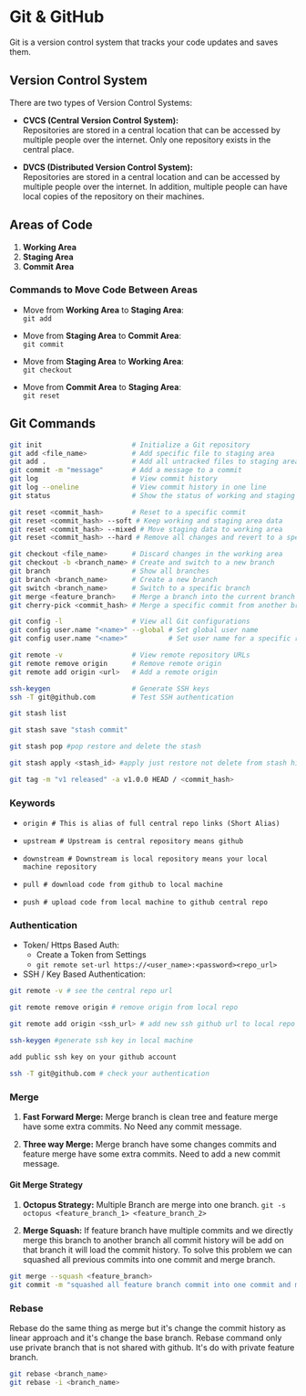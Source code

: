 # Git & GitHub

Git is a version control system that tracks your code updates and saves them.

## Version Control System

There are two types of Version Control Systems:

- **CVCS (Central Version Control System):**  
  Repositories are stored in a central location that can be accessed by multiple people over the internet. Only one repository exists in the central place.

- **DVCS (Distributed Version Control System):**  
  Repositories are stored in a central location and can be accessed by multiple people over the internet. In addition, multiple people can have local copies of the repository on their machines.

## Areas of Code

1. **Working Area**
2. **Staging Area**
3. **Commit Area**

### Commands to Move Code Between Areas

- Move from **Working Area** to **Staging Area**:  
  `git add`
- Move from **Staging Area** to **Commit Area**:  
  `git commit`

- Move from **Staging Area** to **Working Area**:  
  `git checkout`

- Move from **Commit Area** to **Staging Area**:  
  `git reset`

## Git Commands

```bash
git init                      # Initialize a Git repository
git add <file_name>           # Add specific file to staging area
git add .                     # Add all untracked files to staging area
git commit -m "message"       # Add a message to a commit
git log                       # View commit history
git log --oneline             # View commit history in one line
git status                    # Show the status of working and staging areas

git reset <commit_hash>       # Reset to a specific commit
git reset <commit_hash> --soft # Keep working and staging area data
git reset <commit_hash> --mixed # Move staging data to working area
git reset <commit_hash> --hard # Remove all changes and revert to a specific commit

git checkout <file_name>      # Discard changes in the working area
git checkout -b <branch_name> # Create and switch to a new branch
git branch                    # Show all branches
git branch <branch_name>      # Create a new branch
git switch <branch_name>      # Switch to a specific branch
git merge <feature_branch>    # Merge a branch into the current branch
git cherry-pick <commit_hash> # Merge a specific commit from another branch

git config -l                 # View all Git configurations
git config user.name "<name>" --global # Set global user name
git config user.name "<name>"          # Set user name for a specific repository

git remote -v                 # View remote repository URLs
git remote remove origin      # Remove remote origin
git remote add origin <url>   # Add a remote origin

ssh-keygen                    # Generate SSH keys
ssh -T git@github.com         # Test SSH authentication

git stash list

git stash save "stash commit"

git stash pop #pop restore and delete the stash

git stash apply <stash_id> #apply just restore not delete from stash history.

git tag -m "v1 released" -a v1.0.0 HEAD / <commit_hash>

```

### Keywords

- `origin # This is alias of full central repo links (Short Alias)`

- `upstream # Upstream is central repository means github`

- `downstream # Downstream is local repository means your local machine repository`

- `pull # download code from github to local machine`

- `push # upload code from local machine to github central repo`

### Authentication

- Token/ Https Based Auth:
  - Create a Token from Settings
  - `git remote set-url https://<user_name>:<password><repo_url>`
- SSH / Key Based Authentication:

```bash
git remote -v # see the central repo url

git remote remove origin # remove origin from local repo

git remote add origin <ssh_url> # add new ssh github url to local repo

ssh-keygen #generate ssh key in local machine

add public ssh key on your github account

ssh -T git@github.com # check your authentication

```

### Merge

1. **Fast Forward Merge:** Merge branch is clean tree and feature merge have some extra commits. No Need any commit message.

2. **Three way Merge:** Merge branch have some changes commits and feature merge have some extra commits. Need to add a new commit message.

#### Git Merge Strategy

1. **Octopus Strategy:** Multiple Branch are merge into one branch.
   `git -s octopus <feature_branch_1> <feature_branch_2>`

2. **Merge Squash:** If feature branch have multiple commits and we directly merge this branch to another branch all commit history will be add on that branch it will load the commit history. To solve this problem we can squashed all previous commits into one commit and merge branch.

```bash
git merge --squash <feature_branch>
git commit -m "squashed all feature branch commit into one commit and merge"
```

### Rebase

Rebase do the same thing as merge but it's change the commit history as linear approach and it's change the base branch. Rebase command only use private branch that is not shared with github. It's do with private feature branch.

```bash
git rebase <branch_name>
git rebase -i <branch_name>
```
